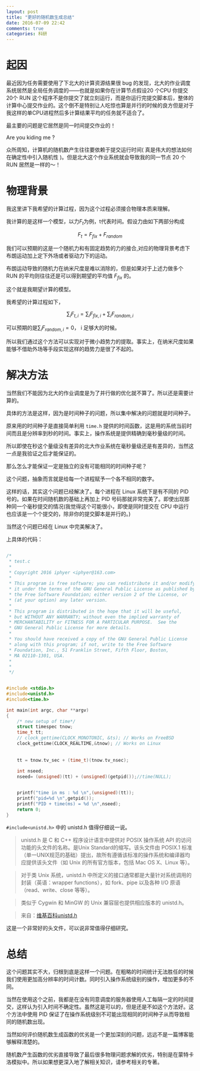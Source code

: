 ```yaml
---
layout: post
title: "更好的随机数生成总结"
date: 2016-07-09 22:42
comments: true
categories: 科研
---
```


# 起因

最近因为任务需要使用了下北大的计算资源结果很 bug 的发现，北大的作业调度系统居然是全局任务调度的——也就是如果你在计算节点假设20 个CPU 你提交20个 RUN 这个程序不是你提交了就立刻运行，而是你运行完提交脚本后，整体的计算中心提交作业的。这个倒不是特别让人吃惊也算是并行的时候的良方但是对于我这样的单CPU进程然后多计算结果平均的任务就不适合了。

最主要的问题是它居然是同一时间提交作业的！

Are you kiding me ?

众所周知，计算机的随机数产生往往要依赖于提交运行时间( 真是伟大的想法如何在确定性中引入随机性 )。但是北大这个作业系统就会导致我的同一节点 20 个 RUN 居然是一样的～！

<!--more-->

# 物理背景

我这里讲下我希望的计算过程，因为这个过程必须接合物理本质来理解。

我计算的是这样一个模型，以力$F_t$为例，t代表时间。假设力由如下两部分构成


 $$ F_t = F_{fix} + F_{random} $$ 

我们可以预期的这是一个随机力和有固定趋势的力的接合,对应的物理背景考虑下布朗运动加上定下外场或者驱动力下的运动。

布朗运动导致的随机力在纳米尺度是难以消除的，但是如果对于上述力做多个 RUN 的平均则往往还是可以得到期望的平均值 $F_{fix}$ 的。

这个就是我期望计算的模型。

我希望的计算过程如下，


 $$ \sum_{i}  F_{t,i} = \sum_{i}  F_{fix,i} + \sum_i  F_{random,i} $$  

可以预期的是$\sum_i F_{random,i} = 0$， i 足够大的时候。

所以我们通过这个方法可以实现对于微小趋势力的提取。事实上，在纳米尺度如果能够不借助外场等手段实现这样的趋势力是很了不起的。

# 解决方法

当然我们不能因为北大的作业调度是为了并行做的优化就不算了。所以还是需要计算的。

具体的方法是这样，因为是时间种子的问题，所以集中解决的问题就是时间种子。

原来用的时间种子是直接简单利用 `time.h` 提供的时间函数，这是用的系统当前时间而且是分辨率到秒的时间。事实上，操作系统是提供精确到毫秒量级的时间。

所以即使在秒这个量级没有差异的北大作业系统在毫秒量级还是有差异的，当然这一点是我验证之后才能保证的。

那么怎么才能保证一定是独立的没有可能相同的时间种子呢？

这个问题，抽象而言就是给每一个进程赋予一个各不相同的数字。

这样的话，其实这个问题已经解决了。每个进程在 Linux 系统下是有不同的 PID 号的。如果在时间随机数的基础上再加上 PID 号码那就非常完美了。即使出现那种同一个毫秒提交的情况(我觉得这个可能很小，即使是同时提交在 CPU 中运行也应该是一个个提交的，除非你的提交脚本是并行的。)

当然这个问题已经在 Linux 中完美解决了。

上具体的代码：

```c

/*
 * test.c
 *
 * Copyright 2016 iphyer <iphyer@163.com>
 *
 * This program is free software; you can redistribute it and/or modify
 * it under the terms of the GNU General Public License as published by
 * the Free Software Foundation; either version 2 of the License, or
 * (at your option) any later version.
 *
 * This program is distributed in the hope that it will be useful,
 * but WITHOUT ANY WARRANTY; without even the implied warranty of
 * MERCHANTABILITY or FITNESS FOR A PARTICULAR PURPOSE.  See the
 * GNU General Public License for more details.
 *
 * You should have received a copy of the GNU General Public License
 * along with this program; if not, write to the Free Software
 * Foundation, Inc., 51 Franklin Street, Fifth Floor, Boston,
 * MA 02110-1301, USA.
 *
 *
 */


#include <stdio.h>
#include<unistd.h>
#include<time.h>

int main(int argc, char **argv)
{
	/* new setup of time*/
	struct timespec tnow;
	time_t tt;
	// clock_gettime(CLOCK_MONOTONIC, &ts); // Works on FreeBSD
	clock_gettime(CLOCK_REALTIME,&tnow); // Works on Linux
	
	
	tt = tnow.tv_sec + (time_t)(tnow.tv_nsec); 
	
	int nseed;
    nseed= (unsigned)(tt) + (unsigned)(getpid());//time(NULL);


	printf("time in ms : %d \n",(unsigned)(tt));
	printf("pid=%d \n",getpid());
	printf("PID + time(ms) = %d \n",nseed);
	return 0;
}

```

`#include<unistd.h>` 中的 unistd.h 值得仔细说一说。

>unistd.h 是 C 和 C++ 程序设计语言中提供对 POSIX 操作系统 API 的访问功能的头文件的名称。是Unix Standard的缩写。该头文件由 POSIX.1 标准（单一UNIX规范的基础）提出，故所有遵循该标准的操作系统和编译器均应提供该头文件（如 Unix 的所有官方版本，包括 Mac OS X、Linux 等）。

>对于类 Unix 系统，unistd.h 中所定义的接口通常都是大量针对系统调用的封装（英语：wrapper functions），如 fork、pipe 以及各种 I/O 原语（read、write、close 等等）。

>类似于 Cygwin 和 MinGW 的 Unix 兼容层也提供相应版本的 unistd.h。

> 来自：[维基百科unistd.h](https://zh.wikipedia.org/wiki/Unistd.h)
 
这是一个非常好的头文件，可以说非常值得仔细研究。

# 总结

这个问题其实不大，归根到底是这样一个问题。在粗略的时间统计无法胜任的时候我们使用更加高分辨率的时间计数。同时引入操作系统级别的操作，增加更多的不同。

当然在使用这个之前，我都是在没有同意调度的服务器使用人工每隔一定的时间提交，这样认为引入时间不确定性。虽然这是可以的，但是还是不如这个方法好。这个方法中使用 PID 保证了在操作系统级别不可能出现相同的时间种子从而导致相同的随机数出现。

当然如何评价随机数生成函数的优劣是一个更加深刻的问题，远远不是一篇博客能够解释清楚的。

随机数产生函数的优劣直接导致了最后很多物理问题求解的优劣，特别是在蒙特卡洛模拟中。所以如果想更深入地了解相关知识，请参考相关的专著。
